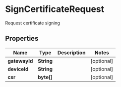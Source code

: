 

# SignCertificateRequest

Request certificate signing

## Properties

Name | Type | Description | Notes
------------ | ------------- | ------------- | -------------
**gatewayId** | **String** |  |  [optional]
**deviceId** | **String** |  |  [optional]
**csr** | **byte[]** |  |  [optional]



